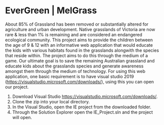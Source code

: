 # EverGreen | MelGrass

About 85% of Grassland has been removed or substantially altered for agriculture and urban development. Native grasslands of Victoria are now rare & less than 1% is remaining and are considered an endangered ecological community. This project aims to provide the children between the age of 9 & 12 with an informative web application that would educate the kids with various habitats found in the grasslands alongwith the species that reside within. The project aims to do this through the medium of a game.
Our ultimate goal is to save the remaining Australian grassland and educate kids about the grasslands species and generate awareness amongst them through the medium of technology.
For using this web application, one basic requirement is to have visual studio 2019 (https://visualstudio.microsoft.com/downloads/), using this you can open our project. 
1. Download Visual Studio https://visualstudio.microsoft.com/downloads/.
2. Clone the zip into your local directory. 
3. In the Visual Studio, open the IE project from the downloaded folder.
4. Through the Solution Explorer open the IE_Project.sln and the project will open.
